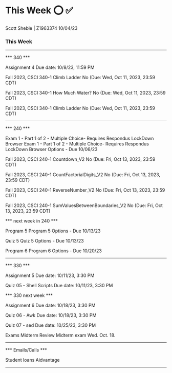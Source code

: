 # This Week      ⭕ ✅ 
Scott Sheble | Z1963374                                                                 10/04/23              
### This Week ###
__________________________________________________________________________________________________



*** 340 ***

Assignment 4
Due date: 10/8/23, 11:59 PM

Fall 2023, CSCI 340-1	Climb Ladder	No	(Due: Wed, Oct 11, 2023, 23:59 CDT)	

Fall 2023, CSCI 340-1	How Much Water?	No	(Due: Wed, Oct 11, 2023, 23:59 CDT)

Fall 2023, CSCI 340-1	Climb Ladder	No	(Due: Wed, Oct 11, 2023, 23:59 CDT)

***

*** 240 ***

Exam 1 - Part 1 of 2 - Multiple Choice- Requires Respondus LockDown Browser  Exam 1 - Part 1 of 2 - Multiple Choice- Requires Respondus LockDown Browser Options - Due 10/06/23

Fall 2023, CSCI 240-1	Countdown_V2	No	(Due: Fri, Oct 13, 2023, 23:59 CDT)

Fall 2023, CSCI 240-1	CountFactorialDigits_V2	No	(Due: Fri, Oct 13, 2023, 23:59 CDT)

Fall 2023, CSCI 240-1	ReverseNumber_V2	No	(Due: Fri, Oct 13, 2023, 23:59 CDT)

Fall 2023, CSCI 240-1	SumValuesBetweenBoundaries_V2	No	(Due: Fri, Oct 13, 2023, 23:59 CDT)

*** next week in 240 ***

Program 5  Program 5 Options - Due 10/13/23

Quiz 5  Quiz 5 Options - Due 10/13/23

Program 6  Program 6 Options - Due 10/20/23

***

*** 330 ***

Assignment 5
Due date: 10/11/23, 3:30 PM

Quiz 05 - Shell Scripts
Due date: 10/11/23, 3:30 PM

*** 330 next week ***

Assignment 6
Due date: 10/18/23, 3:30 PM

Quiz 06 - Awk
Due date: 10/18/23, 3:30 PM

Quiz 07 - sed
Due date: 10/25/23, 3:30 PM


Exams  Midterm Review
Midterm exam Wed. Oct. 18.

***

*** Emails/Calls ***


Student loans Aidvantage

***










